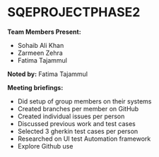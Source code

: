 # SQEPROJECTPHASE2

**Team Members Present:** 
- Sohaib Ali Khan
- Zarmeen Zehra
- Fatima Tajammul

**Noted by:** 
Fatima Tajammul

**Meeting briefings:**
- Did setup of group members on their systems
- Created branches per member on GitHub
- Created individual issues per person
- Discussed previous work and test cases
- Selected 3 gherkin test cases per person
- Researched on UI test Automation framework
- Explore Github use 
